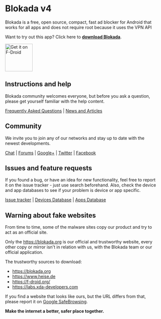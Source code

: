 # Blokada v4

Blokada is a free, open source, compact, fast ad blocker for Android that works for all apps and does not require root because it uses the VPN API

Want to try out this app? Click here to **[download Blokada](http://go.blokada.org/download_section)**.

<a href="https://f-droid.org/packages/org.blokada.alarm/" target="_blank">
<img src="https://fdroid.gitlab.io/artwork/badge/get-it-on.png" alt="Get it on F-Droid" height="90"/></a>

## Instructions and help

Blokada community welcomes everyone, but before you ask a question, please get yourself familiar with the help content.

[Frequently Asked Questions](http://go.blokada.org/faq) | [News and Articles](http://go.blokada.org/blog)

## Community

We invite you to join any of our networks and stay up to date with the newest developments.

[Chat](http://go.blokada.org/chat) | [Forums](http://go.blokada.org/forum) | [Google+](http://go.blokada.org/social_gplus) | [Twitter](http://go.blokada.org/social_twitter) | [Facebook](http://go.blokada.org/social_facebook) 

## Issues and feature requests

If you found a bug, or have an idea for new functionality, feel free to report it on the issue tracker - just use search beforehand. Also, check the device and app databases to see if your problem is device or app specific.

[Issue tracker](http://go.blokada.org/issue) | [Devices Database](http://go.blokada.org/issue_device) | [Apps Database](http://go.blokada.org/issue_app)


## Warning about fake websites

From time to time, some of the malware sites copy our product and try to act as an official site.

Only the https://blokada.org is our official and trustworthy website, every other copy or mirror isn't in relation with us, with the Blokada team or our official application.

The trustworthy sources to download:
- https://blokada.org
- https://www.heise.de
- https://f-droid.org/
- https://labs.xda-developers.com

If you find a website that looks like ours, but the URL differs from that, please report it on [Google SafeBrowsing](https://safebrowsing.google.com/safebrowsing/report_phish).

**Make the internet a better, safer place together.**
